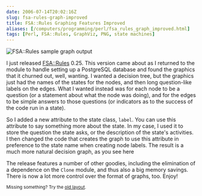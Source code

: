 ```yaml
--- 
date: 2006-07-14T20:02:16Z
slug: fsa-rules-graph-improved
title: FSA::Rules Graphing Features Improved
aliases: [/computers/programming/perl/fsa_rules_graph_improved.html]
tags: [Perl, FSA::Rules, GraphViz, PNG, state machines]
---
```


<img src="/2006/07/fsa-rules-graph-improved/fsa_rules_sample.png" alt="FSA::Rules sample graph output" />

<p>I just released <a href="http://search.cpan.org/dist/FSA-Rules/" title="FSA::Rules on CPAN">FSA::Rules</a> 0.25. This version came about as I
returned to the module to handle setting up a PostgreSQL database and found
the graphics that it churned out, well, wanting. I wanted a decision tree, but
the graphics just had the names of the states for the nodes, and then long
question-like labels on the edges. What I wanted instead was for each node to
be a question (or a statement about what the node was doing), and for the
edges to be simple answers to those questions (or indicators as to the success
of the code run in a state).</p>

<p>So I added a new attribute to the state class, <code>label</code>. You can
use this attribute to say something more about the state. In my case, I used
it to store the question the state asks, or the description of the state's
activities. I then changed the code that creates the graph to use this
attribute in preference to the state name when creating node labels. The
result is a much more natural decision graph, as you see here</p>

<p>The release features a number of other goodies, including the elimination
of a dependence on the <code>Clone</code> module, and thus also a big memory
savings. There is now a lot more control over the format of graphs, too.
Enjoy!</p>

<p class="past"><small>Missing something? Try the <a rel="nofollow" href="http://past.justatheory.com/computers/programming/perl/fsa_rules_graph_improved.html">old layout</a>.</small></p>


